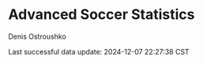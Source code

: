 # Advanced Soccer Statistics
Denis Ostroushko

<!-- gfm -->

Last successful data update: 2024-12-07 22:27:38 CST
